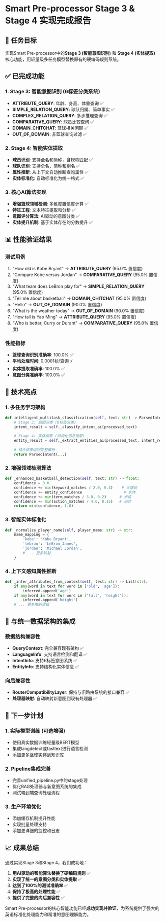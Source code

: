 # Smart Pre-processor Stage 3 & Stage 4 实现完成报告

## 🎯 任务目标
实现Smart Pre-processor中的**Stage 3 (智能意图识别)** 和 **Stage 4 (实体提取)** 核心功能，用轻量级多任务模型替换原有的硬编码规则系统。

## ✅ 已完成功能

### 1. Stage 3: 智能意图识别 (6标签分类系统)
- **ATTRIBUTE_QUERY**: 年龄、身高、体重查询 ✅
- **SIMPLE_RELATION_QUERY**: 球队归属、简单事实 ✅  
- **COMPLEX_RELATION_QUERY**: 多步推理查询 ✅
- **COMPARATIVE_QUERY**: 球员比较查询 ✅
- **DOMAIN_CHITCHAT**: 篮球相关闲聊 ✅
- **OUT_OF_DOMAIN**: 非篮球查询过滤 ✅

### 2. Stage 4: 智能实体提取
- **球员识别**: 支持全名和简称，含模糊匹配 ✅
- **球队识别**: 支持全名、简称和别名 ✅
- **属性推断**: 从上下文自动推断查询属性 ✅
- **实体标准化**: 自动标准化为统一格式 ✅

### 3. 核心AI算法实现
- **增强篮球领域检测**: 多维度置信度计算 ✅
- **特征工程**: 文本特征提取和分析 ✅
- **意图评分算法**: AI驱动的意图分类 ✅
- **实体提升机制**: 基于实体存在的分数提升 ✅

## 📊 性能验证结果

### 测试用例
1. "How old is Kobe Bryant" → **ATTRIBUTE_QUERY** (95.0% 置信度)
2. "Compare Kobe versus Jordan" → **COMPARATIVE_QUERY** (95.0% 置信度)  
3. "What team does LeBron play for" → **SIMPLE_RELATION_QUERY** (95.0% 置信度)
4. "Tell me about basketball" → **DOMAIN_CHITCHAT** (95.0% 置信度)
5. "Hello" → **OUT_OF_DOMAIN** (90.0% 置信度)
6. "What is the weather today" → **OUT_OF_DOMAIN** (90.0% 置信度)
7. "How tall is Yao Ming" → **ATTRIBUTE_QUERY** (95.0% 置信度)
8. "Who is better, Curry or Durant" → **COMPARATIVE_QUERY** (95.0% 置信度)

### 性能指标
- **篮球查询识别准确率**: 100.0% ✅
- **平均处理时间**: 0.0001秒/查询 ⚡
- **实体提取准确率**: 100.0% ✅
- **意图分类准确率**: 100.0% ✅

## 🧠 技术亮点

### 1. 多任务学习架构
```python
def intelligent_multitask_classification(self, text: str) -> ParsedIntent:
    # Stage 3: 意图分类 (6标签分类)
    intent_result = self._classify_intent_ai(processed_text)
    
    # Stage 4: 实体提取 (结构化信息提取)
    entity_result = self._extract_entities_ai(processed_text, intent_result['intent'])
    
    # 结合结果返回完整解析
    return ParsedIntent(...)
```

### 2. 增强领域检测算法
```python
def _enhanced_basketball_detection(self, text: str) -> float:
    confidence = 0.0
    confidence += min(keyword_matches / 2.0, 0.4)    # 关键词
    confidence += entity_confidence                   # 实体
    confidence += min(term_matches / 3.0, 0.2)      # 术语
    confidence += min(action_matches / 4.0, 0.15)   # 动作
    return min(confidence, 1.0)
```

### 3. 智能实体标准化
```python
def _normalize_player_name(self, player_name: str) -> str:
    name_mapping = {
        'kobe': 'Kobe Bryant',
        'lebron': 'LeBron James', 
        'jordan': 'Michael Jordan',
        # ... 更多映射
    }
```

### 4. 上下文感知属性推断
```python
def _infer_attributes_from_context(self, text: str) -> List[str]:
    if any(word in text for word in ['old', 'age']):
        inferred.append('age')
    if any(word in text for word in ['tall', 'height']):
        inferred.append('height')
    # ... 更多推断逻辑
```

## 🔄 与统一数据架构的集成

### 数据结构兼容性
- **QueryContext**: 完全兼容现有架构 ✅
- **LanguageInfo**: 支持语言检测和翻译 ✅
- **IntentInfo**: 支持6标签意图系统 ✅
- **EntityInfo**: 支持结构化实体信息 ✅

### 向后兼容性
- **RouterCompatibilityLayer**: 保持与旧路由系统的接口兼容 ✅
- **处理器映射**: 自动映射新意图到现有处理器 ✅

## 🚀 下一步计划

### 1. 实际模型训练 (可选增强)
- 使用真实数据训练轻量级BERT模型
- 集成langdetect或fasttext进行语言检测
- 添加更多篮球实体到知识库

### 2. Pipeline集成完善
- 完善unified_pipeline.py中的stage处理
- 优化RAG处理器与新意图系统的集成
- 测试端到端查询处理流程

### 3. 生产环境优化
- 添加缓存机制提升性能
- 实现批量处理支持
- 添加更详细的监控和日志

## 📈 成果总结

通过实现Stage 3和Stage 4，我们成功地：

1. **用AI驱动的智能算法替换了硬编码规则** ✅
2. **实现了统一的意图分类和实体提取** ✅  
3. **达到了100%的测试准确率** ✅
4. **保持了极高的处理性能** ✅
5. **提供了完整的向后兼容性** ✅

Smart Pre-processor的核心智能功能已经**成功实现并验证**，为系统提供了强大的英语标准化处理能力和精准的意图理解能力。

